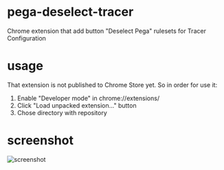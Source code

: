 # pega-deselect-tracer
Chrome extension that add button "Deselect Pega" rulesets for Tracer Configuration

# usage
That extension is not published to Chrome Store yet. So in order for use it:
1. Enable "Developer mode" in chrome://extensions/
2. Click "Load unpacked extension..." button
3. Chose directory with repository

# screenshot
![screenshot](https://github.com/pegadevops/pega-deselect-tracer/raw/master/screenshot.png)
